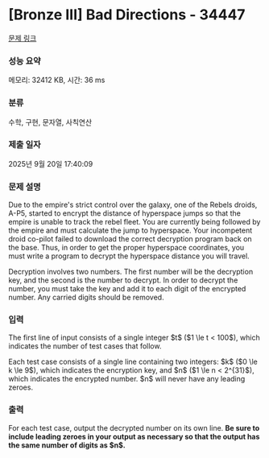 # [Bronze III] Bad Directions - 34447 

[문제 링크](https://www.acmicpc.net/problem/34447) 

### 성능 요약

메모리: 32412 KB, 시간: 36 ms

### 분류

수학, 구현, 문자열, 사칙연산

### 제출 일자

2025년 9월 20일 17:40:09

### 문제 설명

<p>Due to the empire's strict control over the galaxy, one of the Rebels droids, A-P5, started to encrypt the distance of hyperspace jumps so that the empire is unable to track the rebel fleet. You are currently being followed by the empire and must calculate the jump to hyperspace. Your incompetent droid co-pilot failed to download the correct decryption program back on the base. Thus, in order to get the proper hyperspace coordinates, you must write a program to decrypt the hyperspace distance you will travel.</p>

<p>Decryption involves two numbers. The first number will be the decryption key, and the second is the number to decrypt. In order to decrypt the number, you must take the key and add it to each digit of the encrypted number. Any carried digits should be removed.</p>

### 입력 

 <p>The first line of input consists of a single integer $t$ ($1 \le t < 100$), which indicates the number of test cases that follow.</p>

<p>Each test case consists of a single line containing two integers: $k$ ($0 \le k \le 9$), which indicates the encryption key, and $n$ ($1 \le n < 2^{31}$), which indicates the encrypted number. $n$ will never have any leading zeroes.</p>

### 출력 

 <p>For each test case, output the decrypted number on its own line. <strong>Be sure to include leading zeroes in your output as necessary so that the output has the same number of digits as $n$.</strong></p>

